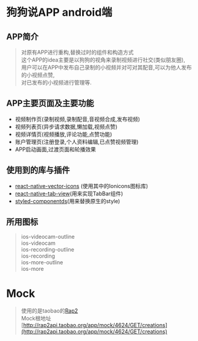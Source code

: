# 狗狗说APP android端

## APP简介
> 对原有APP进行重构,替换过时的组件和构造方式   
> 这个APP的idea主要是以狗狗的视角来录制视频进行社交(类似朋友圈),  
> 用户可以在APP中发布自己录制的小视频并对可对其配音,可以为他人发布的小视频点赞,   
> 对已发布的小视频进行管理等.  


## APP主要页面及主要功能

* 视频制作页(录制视频,录制配音,音视频合成,发布视频)
* 视频列表页(异步请求数据,懒加载,视频点赞)
* 视频详情页(视频播放,评论功能,点赞功能)
* 账户管理页(注册登录,个人资料编辑,已点赞视频管理)
* APP启动画面,过渡页面和轮播效果

## 使用到的库与插件

* [react-native-vector-icons](https://github.com/oblador/react-native-vector-icons) (使用其中的Ionicons图标库)
* [react-native-tab-view](https://github.com/react-native-community/react-native-tab-view)(用来实现TabBar组件)
* [styled-componentds](https://github.com/styled-components/styled-components)(用来替换原生的style)


## 所用图标
> ios-videocam-outline   
> ios-videocam    
> ios-recording-outline   
> ios-recording   
> ios-more-outline   
> ios-more   

# Mock
> 使用的是taobao的[Rap2](http://rap2.taobao.org)   
> Mock根地址[http://rap2api.taobao.org/app/mock/4624/GET/creations](http://rap2api.taobao.org/app/mock/4624/GET/creations)





